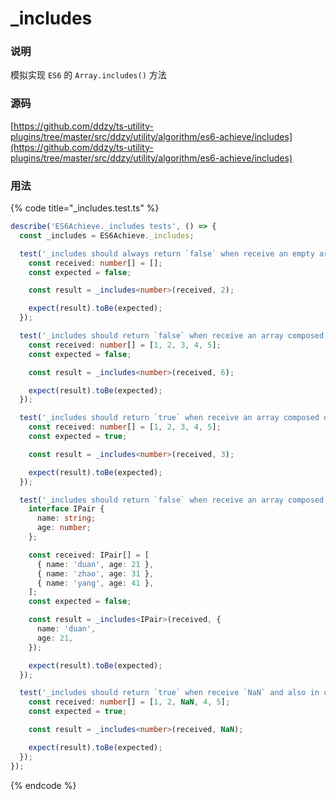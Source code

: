 # \_includes

### 说明

模拟实现 `ES6` 的 `Array.includes()` 方法

### 源码

[https://github.com/ddzy/ts-utility-plugins/tree/master/src/ddzy/utility/algorithm/es6-achieve/includes](https://github.com/ddzy/ts-utility-plugins/tree/master/src/ddzy/utility/algorithm/es6-achieve/includes)

### 用法

{% code title="\_includes.test.ts" %}
```typescript
describe('ES6Achieve._includes tests', () => {
  const _includes = ES6Achieve._includes;

  test('_includes should always return `false` when receive an empty array', () => {
    const received: number[] = [];
    const expected = false;

    const result = _includes<number>(received, 2);

    expect(result).toBe(expected);
  });

  test('_includes should return `false` when receive an array composed of `number` that no one accord with condition', () => {
    const received: number[] = [1, 2, 3, 4, 5];
    const expected = false;

    const result = _includes<number>(received, 6);

    expect(result).toBe(expected);
  });

  test('_includes should return `true` when receive an array composed of `number` that at least one accord with condition', () => {
    const received: number[] = [1, 2, 3, 4, 5];
    const expected = true;

    const result = _includes<number>(received, 3);

    expect(result).toBe(expected);
  });

  test('_includes should return `false` when receive an array composed of `object` that nobody accord with condition', () => {
    interface IPair {
      name: string;
      age: number;
    };

    const received: IPair[] = [
      { name: 'duan', age: 21 },
      { name: 'zhao', age: 31 },
      { name: 'yang', age: 41 },
    ];
    const expected = false;

    const result = _includes<IPair>(received, {
      name: 'duan',
      age: 21,
    });

    expect(result).toBe(expected);
  });

  test('_includes should return `true` when receive `NaN` and also in origin array', () => {
    const received: number[] = [1, 2, NaN, 4, 5];
    const expected = true;

    const result = _includes<number>(received, NaN);

    expect(result).toBe(expected);
  });
});
```
{% endcode %}



